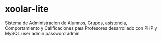 # xoolar-lite
Sistema de Administracion de Alumnos, Grupos, asistencia, Comportamiento y Calificaciones para Profesores desarrollado con PHP y MySQL
user admin
password admin
